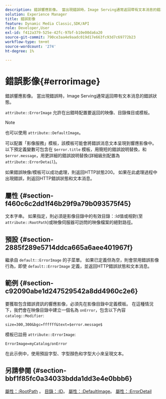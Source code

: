 ```yaml
---
description: 錯誤響應影像。 當出現錯誤時，Image Serving通常返回帶有文本消息的錯誤狀態。
solution: Experience Manager
title: 錯誤影像
feature: Dynamic Media Classic,SDK/API
role: Developer,User
exl-id: f412a379-525e-42fc-97bf-b10e00da6a20
source-git-commit: 790ce3aa4e9aadc019d17e663fc93d7c69772b23
workflow-type: tm+mt
source-wordcount: '274'
ht-degree: 1%

---
```


# 錯誤影像{#errorimage}

錯誤響應影像。 當出現錯誤時，Image Serving通常返回帶有文本消息的錯誤狀態。

`attribute::ErrorImage` 允許在出錯時配置要返回的映像、目錄條目或模板。

>[!NOTE]
>
>也可以使用 `attribute::DefaultImage`。

可以配置「影像服務」模板，該模板可能會將錯誤消息文本呈現到響應影像中。 以下預定義變數可包含在 `$error.title` 模板，用簡短的錯誤說明替換，和 `$error.message`，用更詳細的錯誤說明替換(詳細級別配置為 `attribute::ErrorDetail`)。

如果錯誤映像/模板可以成功處理，則返回HTTP狀態200。 如果在此處理過程中出現錯誤，則返回HTTP錯誤狀態和文本消息。

## 屬性 {#section-f460c6c2dd1f46b29f9a79b093575f45}

文本字串。 如果指定，則必須是影像目錄中的有效目錄：:Id值或相對(至 `attribute::RootPath`)或映像伺服器可訪問的映像檔案的絕對路徑。

## 預設 {#section-2885f289e5714ddca665a6aee401967f}

繼承自 `default::ErrorImage` 的子菜單。 如果已定義但為空，則會禁用錯誤影像行為，即使 `default::ErrorImage` 定義，並返回HTTP錯誤狀態和文本消息。

## 範例 {#section-c92090abe1d247529542a8dd4960c2e6}

要獲取包含錯誤資訊的響應影像，必須先在影像目錄中定義模板。 在這種情況下，我們會在映像目錄中建立一個名為 `onError`，包含以下內容 `catalog::Modifier`:

`size=300,300&bgc=ffffff&text=$error.message$`

模板已註冊 `attribute::ErrorImage`:

`ErrorImage=myCatalog/onError`

在此示例中，使用預設字型、字型顏色和字型大小來呈現文本。

## 另請參閱 {#section-bbf1f85fc0a34033bdda1dd3e4e0bbb6}

[屬性：:RootPath](../../../../../is-api/image-catalog/image-serving-api-ref/c-image-catalog-reference/c-attributes-reference/r-rootpath.md#reference-17d57e5967be403b8408fa7214017494) 。 [目錄：:ID](/help/aem-is-ir-api/is-api/image-catalog/image-serving-api-ref/c-image-catalog-reference/c-image-svg-data-reference/c-image-data-reference/r-id-cat.md)。 [屬性：:DefaultImage](../../../../../is-api/image-catalog/image-serving-api-ref/c-image-catalog-reference/c-attributes-reference/r-is-cat-defaultimage.md#reference-8e9900e129f54ed68462a3c2fc3bc433)。 [屬性：:ErrorDetail](../../../../../is-api/image-catalog/image-serving-api-ref/c-image-catalog-reference/c-attributes-reference/r-errordetail.md#reference-4987c8cddcba4c88960170e49cafc561)
